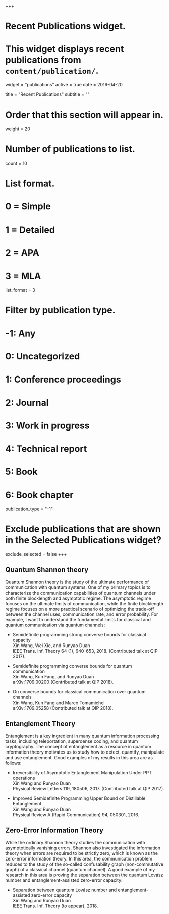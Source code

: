 +++
# Recent Publications widget.
# This widget displays recent publications from `content/publication/`.
widget = "publications"
active = true
date = 2016-04-20

title = "Recent Publications"
subtitle = ""

# Order that this section will appear in.
weight = 20

# Number of publications to list.
count = 10

# List format.
#   0 = Simple
#   1 = Detailed
#   2 = APA
#   3 = MLA
list_format = 3

# Filter by publication type.
# -1: Any
#  0: Uncategorized
#  1: Conference proceedings
#  2: Journal
#  3: Work in progress
#  4: Technical report
#  5: Book
#  6: Book chapter
publication_type = "-1"

# Exclude publications that are shown in the Selected Publications widget?
exclude_selected = false
+++


## Quantum Shannon theory 
Quantum Shannon theory is the study of the ultimate performance of communication with quantum systems. One of my primary topics is to characterize the communication capabilities of quantum channels under both finite blocklength and asymptotic regime. The asymptotic regime focuses on the ultimate limits of communication, while the finite blocklength regime focuses on a more practical scenario of optimizing the trade-off between the channel uses, communication rate, and error probability. For example, I want to understand the fundamental limits for classical and quantum communication via quantum channels:

- Semidefinite programming strong converse bounds for classical capacity  
Xin Wang, Wei Xie, and Runyao Duan  
IEEE Trans. Inf. Theory 64 (1), 640-653, 2018. (Contributed talk at QIP 2017).

- Semidefinite programming converse bounds for quantum communication  
Xin Wang, Kun Fang, and Runyao Duan  
arXiv:1709.00200 (Contributed talk at QIP 2018).

- On converse bounds for classical communication over quantum channels  
Xin Wang, Kun Fang and Marco Tomamichel  
arXiv:1709.05258 (Contributed talk at QIP 2018).

## Entanglement Theory
Entanglement is a key ingredient in many quantum information processing tasks, including teleportation, superdense coding, and quantum cryptography. The concept of entanglement as a resource in quantum information theory motivates us to study how to detect, quantify, manipulate and use entanglement. Good examples of my results in this area are as follows:

- Irreversibility of Asymptotic Entanglement Manipulation Under PPT operations  
Xin Wang and Runyao Duan  
Physical Review Letters 119, 180506, 2017. (Contributed talk at QIP 2017).

- Improved Semidefinite Programming Upper Bound on Distillable Entanglement  
Xin Wang and Runyao Duan  
Physical Review A (Rapid Communication) 94, 050301, 2016.

## Zero-Error Information Theory
While the ordinary Shannon theory studies the communication with asymptotically vanishing errors, Shannon also investigated the information theory when errors are required to be strictly zero, which is known as the zero-error information theory.  In this area, the communication problem reduces to the study of the so-called confusability graph (non-commutative graph) of a classical channel (quantum channel). A good example of my research in this area is proving the separation between the quantum Lovász number and entanglement-assisted zero-error capacity:

- Separation between quantum Lovász number and entanglement-assisted zero-error capacity  
Xin Wang and Runyao Duan  
IEEE Trans. Inf. Theory (to appear), 2018.

